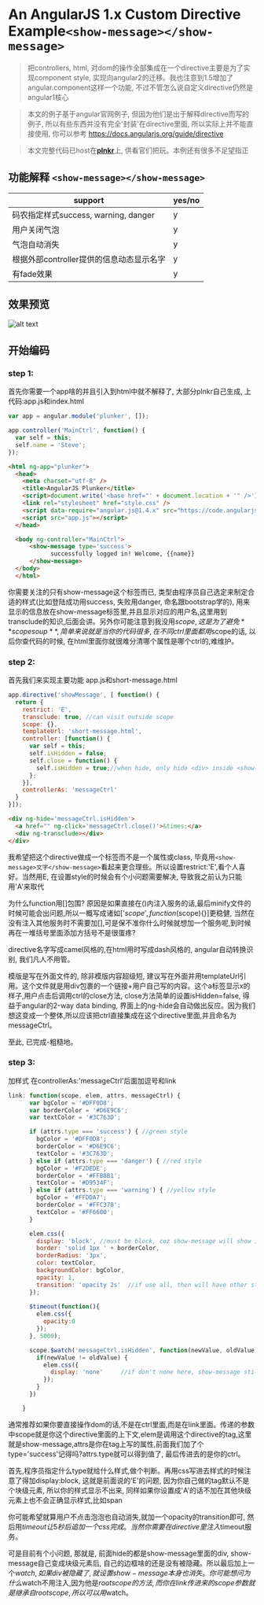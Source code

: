 An AngularJS 1.x Custom Directive Example```<show-message></show-message>```
============================================================================
> 把controllers, html, 对dom的操作全部集成在一个directive主要是为了实现component style, 实现向angular2的迁移。我也注意到1.5增加了angular.component这样一个功能, 不过不管怎么说自定义directive仍然是angular1核心

> 本文的例子基于angular官网例子, 但因为他们是出于解释directive而写的例子, 所以有些东西并没有完全'封装'在directive里面, 所以实际上并不能直接使用, 你可以参考 https://docs.angularjs.org/guide/directive

> 本文完整代码已host在[**plnkr**](http://plnkr.co/edit/yUo4aGckD1ktxl4ngt6p?p=preview)上, 供看官们把玩。本例还有很多不足望指正

## 功能解释 ```<show-message></show-message>``` 
support|yes/no
-------|------
码农指定样式success, warning, danger| y 
用户关闭气泡| y
气泡自动消失| y
根据外部controller提供的信息动态显示名字| y
有fade效果 | y

## 效果预览
![alt text](https://github.com/zzs1020/sharedInfo/blob/master/show-message-screenshot.png)

## 开始编码
### step 1:
首先你需要一个app啥的并且引入到html中就不解释了, 大部分plnkr自己生成, 上代码:app.js和index.html
```javascript
var app = angular.module('plunker', []);

app.controller('MainCtrl', function() {
  var self = this;
  self.name = 'Steve';
});
```
``` html
<html ng-app="plunker">
  <head>
    <meta charset="utf-8" />
    <title>AngularJS Plunker</title>
    <script>document.write('<base href="' + document.location + '" />');</script>
    <link rel="stylesheet" href="style.css" />
    <script data-require="angular.js@1.4.x" src="https://code.angularjs.org/1.4.9/angular.js" data-semver="1.4.9"></script>
    <script src="app.js"></script>
  </head>

  <body ng-controller="MainCtrl">
      <show-message type='success'> 
            successfully logged in! Welcome, {{name}}
      </show-message>
  </body>
  </html>
```
你需要关注的只有show-message这个标签而已, 类型由程序员自己选定来制定合适的样式(比如登陆成功用success, 失败用danger, 命名跟bootstrap学的), 用来显示的信息放在show-message标签里,并且显示对应的用户名,这里用到transclude的知识,后面会讲。另外你可能注意到我没用$scope,这是为了避免**scope soup**, 简单来说就是当你的代码很多, 在不同ctrl里面都用$scope的话, 以后你查代码的时候, 在html里面你就很难分清哪个属性是哪个ctrl的,难维护。

### step 2:
首先我们来实现主要功能 app.js和short-message.html
```javascript
app.directive('showMessage', [ function() {
  return {
    restrict: 'E', 
    transclude: true, //can visit outside scope
    scope: {},
    templateUrl: 'short-message.html',
    controller: [function() {
      var self = this;
      self.isHidden = false;
      self.close = function() {
        self.isHidden = true;//when hide, only hide <div> inside <show-message>
      };
    }],
    controllerAs: 'messageCtrl'
  }
}]);
```
```html
<div ng-hide='messageCtrl.isHidden'>
  <a href="" ng-click='messageCtrl.close()'>&times;</a>
  <div ng-transclude></div>
</div>
```
我希望把这个directive做成一个标签而不是一个属性或class, 毕竟用```<show-message>文字</show-message>```看起来更合理些。所以设置restrict:'E',看个人喜好。当然用E, 在设置style的时候会有个小问题需要解决, 导致我之前认为只能用'A'来取代

为什么function用[]包围? 原因是如果直接在()内注入服务的话,最后minify文件的时候可能会出问题,所以一概写成诸如['$scope', function($scope){}]更稳健, 当然在没有注入其他服务时不需要加[],可是保不准你什么时候就想加一个服务呢,到时候再在一堆括号里面添加方括号不是很蛋疼?

directive名字写成camel风格的,在html用时写成dash风格的, angular自动转换识别, 我们凡人不用管。

模版是写在外面文件的, 除非模版内容超级短, 建议写在外面并用templateUrl引用。这个文件就是用div包裹的一个链接+用户自己写的内容。这个a标签显示x的样子,用户点击后调用ctrl的close方法, close方法简单的设置isHidden=false, 得益于angular的2-way data binding, 界面上的ng-hide会自动做出反应。因为我们想这变成一个整体,所以应该把ctrl直接集成在这个directive里面,并且命名为messageCtrl。

至此, 已完成-粗糙地。

### step 3:
加样式 在controllerAs:'messageCtrl'后面加逗号和link
```javascript
link: function(scope, elem, attrs, messageCtrl) {
      var bgColor = '#DFF0D8';
      var borderColor = '#D6E9C6';
      var textColor = '#3C763D';

      if (attrs.type === 'success') { //green style
        bgColor = '#DFF0D8';
        borderColor = '#D6E9C6';
        textColor = '#3C763D';
      } else if (attrs.type === 'danger') { //red style
        bgColor = '#F2DEDE';
        borderColor = '#FFB8B1';
        textColor = '#D9534F';
      } else if (attrs.type === 'warning') { //yellow style
        bgColor = '#FFDDA7';
        borderColor = '#FFC378';
        textColor = '#FF6600';
      }

      elem.css({
        display: 'block', //must be block, coz show-message will show inline
        border: 'solid 1px ' + borderColor,
        borderRadius: '3px',
        color: textColor,
        backgroundColor: bgColor,
        opacity: 1,
        transition: 'opacity 2s'  //if use all, then will have other style first(black border)
      });
      
      $timeout(function(){
        elem.css({
          opacity:0
        });
      }, 5000);

      scope.$watch('messageCtrl.isHidden', function(newValue, oldValue) {
        if(newValue != oldValue) {
          elem.css({
            display: 'none'     //if don't none here, show-message still have border style
          });
        }
      })

    }
```
通常推荐如果你要直接操作dom的话,不是在ctrl里面,而是在link里面。传递的参数中scope就是你这个directive里面的上下文,elem是调用这个directive的tag,这里就是show-message,attrs是你在tag上写的属性,前面我们加了个type='success'记得吗?attrs.type就可以得到值了, 最后传进去的是你的ctrl。

首先,程序员指定什么type就给什么样式,做个判断。再用css写进去样式的时候注意了得加display:block, 这就是前面说的'E'的问题, 因为你自己做的tag默认不是个块级元素, 所以你的样式显示不出来, 同样如果你设置成'A'的话不加在其他块级元素上也不会正确显示样式,比如span

你可能希望就算用户不点击泡泡也自动消失,就加一个opacity的transition即可, 然后用$timeout让5秒后追加一个css完成。当然你需要在directive里注入$timeout服务。 

可是目前有个小问题, 那就是, 前面hide的都是show-message里面的div, show-message自己变成块级元素后, 自己的边框啥的还是没有被隐藏。所以最后加上一个$watch, 如果div被隐藏了,就设置show-message本身也消失。你可能想问为什么$watch不用注入,因为他是$rootscope的方法,而你在link传进来的scope参数就是继承自rootscope,所以可以用$watch。